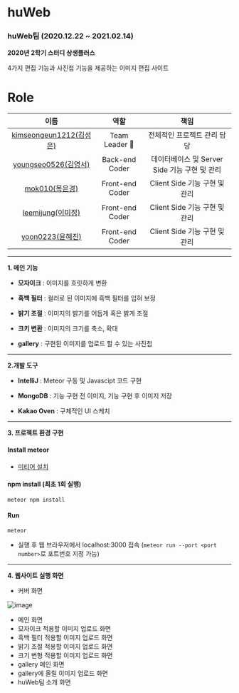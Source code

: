 # huWeb

### huWeb팀 (2020.12.22 ~ 2021.02.14)

**2020년 2학기 스터디 상생플러스**

4가지 편집 기능과 사진첩 기능을 제공하는 이미지 편집 사이트

# Role

|                            이름                             |              역할              |                           책임                            |
| :---------------------------------------------------------: | :----------------------------: | :-------------------------------------------------------: |
|   [kimseongeun1212(김성은)](https://github.com/kimseongeun1212)     |       Team Leader 👑        |                전체적인 프로젝트 관리 담당                |
|   [youngseo0526(김영서)](https://github.com/youngseo0526)   |        Back-end Coder         |               데이터베이스 및 Server Side 기능 구현 및 관리               |
|   [mok010(목은경)](https://github.com/mok010)   |        Front-end Coder         |               Client Side 기능 구현 및 관리               |
|   [leemijung(이미정)](https://github.com/leemijung)   |        Front-end Coder         |            Client Side 기능 구현 및 관리                  |
|   [yoon0223(윤혜진)](https://github.com/yoon0223)   |        Front-end Coder         |              Client Side 기능 구현 및 관리                |

-------------------

**1. 메인 기능**

- **모자이크** : 이미지를 흐릿하게 변환

- **흑백 필터** : 컬러로 된 이미지에 흑백 필터를 입혀 보정

- **밝기 조절** : 이미지의 밝기를 어둡게 혹은 밝게 조절

- **크키 변환** : 이미지의 크기를 축소, 확대

- **gallery** : 구현된 이미지를 업로드 할 수 있는 사진첩

-------------------

**2.개발 도구**

- **IntelliJ** : Meteor 구동 및 Javascipt 코드 구현

- **MongoDB** : 기능 구현 전 이미지, 기능 구현 후 이미지 저장

- **Kakao Oven** : 구체적인 UI 스케치

-------------------

**3. 프로젝트 환경 구현**

#### Install meteor

* [미티어 설치](https://www.meteor.com/install)

#### npm install (최초 1회 실행)

```
meteor npm install
```

#### Run

```
meteor
```

* 실행 후 웹 브라우저에서 localhost:3000 접속  (```meteor run --port <port number>```로 포트번호 지정 가능)

------------------------

**4. 웹사이트 실행 화면**

- 커버 화면

![image](https://user-images.githubusercontent.com/60006301/108482972-820a8b00-72dd-11eb-8b58-026064b7a174.png)


- 메인 화면
- 모자이크 적용할 이미지 업로드 화면
- 흑백 필터 적용할 이미지 업로드 화면
- 밝기 조절 적용할 이미지 업로드 화면
- 크기 변형 적용할 이미지 업로드 화면
- gallery 메인 화면
- gallery에 올릴 이미지 업로드 화면
- huWeb팀 소개 화면
